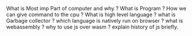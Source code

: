 What is Most imp Part of computer and why ?
What is Program ?
How we can give command to the cpu ?
What is high level language ?
what is Garbage collector ?
which language is natively run on browser ?
what is webassembly  ?
why to use js over wasm ?
explain history of js briefly. 
